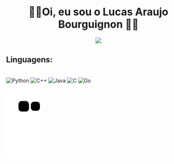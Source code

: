 <h1 align="center"> 🖖🏽Oi, eu sou o Lucas Araujo Bourguignon 🖖🏽</h1>

<p align="center">
  <img src="https://github-readme-stats.vercel.app/api?username=labourguignonn&theme=chartreuse-dark&hide_border=true" />
</p>


## Linguagens:
<div style="display: inline_block"><br/>
    <img align="center" alt="Python" src="https://img.shields.io/badge/Python-black?style=for-the-badge&logo=python&logoColor=%236BD600&labelColor=black&color=black"/>
    <img align="center" alt="C++" src="https://img.shields.io/badge/C%2B%2B-black?style=for-the-badge&logo=c%2B%2B&logoColor=%236BD600&labelColor=black&color=black"/>
    <img align="center" alt="Java" src="https://img.shields.io/badge/Java-black?style=for-the-badge&logo=openjdk&logoColor=%236BD600&labelColor=black&color=black"/>
    <img align="center" alt="C" src="https://img.shields.io/badge/C-black?style=for-the-badge&logo=c&logoColor=%236BD600&labelColor=black&color=black"/>
    <img align="center" alt="Go" src="https://img.shields.io/badge/Go-black?style=for-the-badge&logo=go&logoColor=%236BD600&labelColor=black&color=black"/>
</div>

![Snake animation](https://raw.githubusercontent.com/Labourguignonn/Labourguignonn/output/github-contribution-grid-snake.svg)
